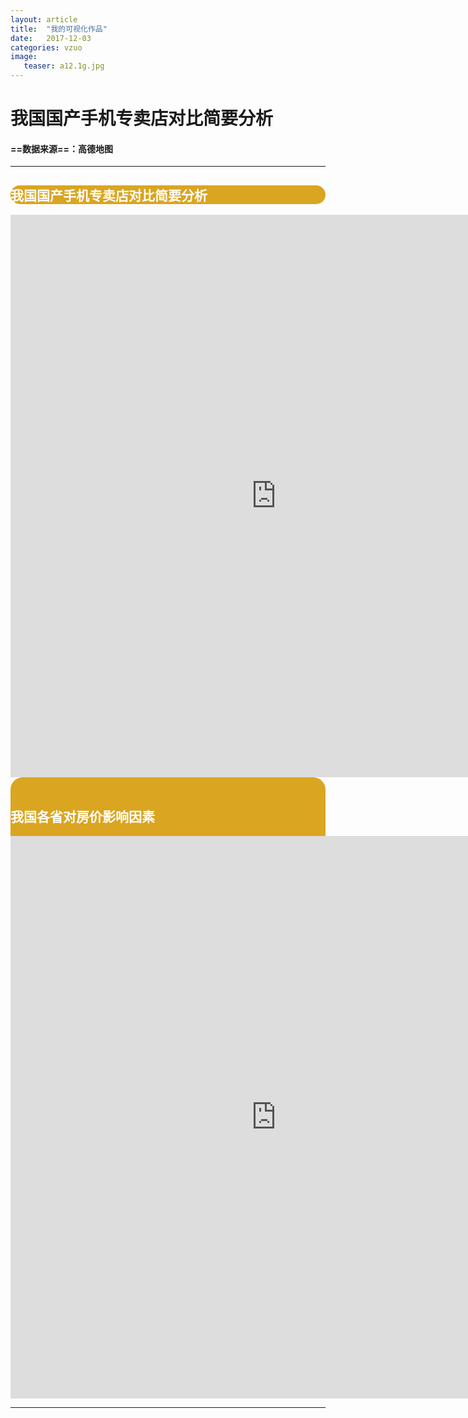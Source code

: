 ```yaml
---
layout: article
title:  "我的可视化作品"
date:   2017-12-03 
categories: vzuo
image:
   teaser: a12.1g.jpg
---
```


# 我国国产手机专卖店对比简要分析


####  ==数据来源==：高德地图


---



<div style="background: #DAA520; color:white;border-radius:20px">
    <h2>我国国产手机专卖店对比简要分析</h2>  
</div>
<iframe src="https://public.tableau.com/profile/.81587557#!/vizhome/_18192/1_2?publish=yes/sheet4?:embed=y&:display_count=yes&publish=yes/Dashboard1?:showVizHome=no&:embed=truehttps://public.tableau.com/shared/DJPSG6CX9?:display_count=yes" width="850px" height="900px" frameborder="0"></iframe>
</div>

<div class="col-md-8" markdown="1">
<div style="background: #DAA520; color:white;border-radius:20px">
    <h2>我国各省对房价影响因素</h2>
<iframe 
src="https://public.tableau.com/views/GDPHP/1_1?:embed=y&:display_count=yes/sheet4?:embed=y&:display_count=yes&publish=yes/Dashboard1?:showVizHome=no&:embed=truehttps://public.tableau.com/shared/DJPSG6CX9?:display_count=yes" width="850px" height="900px" frameborder="0">
</iframe>


</div>
</div>


---

